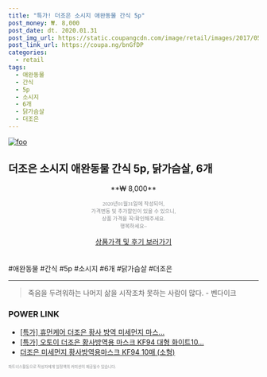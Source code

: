 ```yaml
--- 
title: "특가! 더조은 소시지 애완동물 간식 5p" 
post_money: ₩. 8,000 
post_date: dt. 2020.01.31 
post_img_url: https://static.coupangcdn.com/image/retail/images/2017/05/30/14/8/48c0b405-3a7a-4434-83ec-91f5cd3cbd47.jpg 
post_link_url: https://coupa.ng/bnGfDP 
categories: 
  - retail 
tags: 
  - 애완동물 
  - 간식 
  - 5p 
  - 소시지 
  - 6개 
  - 닭가슴살 
  - 더조은 
--- 
```

[![foo](https://static.coupangcdn.com/image/retail/images/2017/05/30/14/8/48c0b405-3a7a-4434-83ec-91f5cd3cbd47.jpg)](https://coupa.ng/bnGfDP) 

## 더조은 소시지 애완동물 간식 5p, 닭가슴살, 6개 
<p style="text-align: center;">**₩ 8,000**</p> 
<p style="text-align: center;"><span style="color: #898c8f; font-family: Georgia,Times,serif; font-size: 0.75em;">2020년01월31일에 작성되어, <br>가격변동 및 추가할인이 있을 수 있으니,<br> 상품 가격을 꼭!확인해주세요.<br>행복하세요~</span> 
</p>	 
<div markdown="0" style="text-align: center;"><a href="https://coupa.ng/bnGfDP" class="btn btn--success">상품가격 및 후기 보러가기</a></div> 
<br><br> 
  #애완동물 #간식 #5p #소시지 #6개 #닭가슴살 #더조은 
<hr> 

> 죽음을 두려워하는 나머지 삶을 시작조차 못하는 사람이 많다. - 벤다이크 


### POWER LINK

* <a href="https://blog.naver.com/sakai111/221788612876" target="_blank">[특가] 휴먼케어 더조은 황사 방역 미세먼지 마스...</a>
* <a href="https://blog.naver.com/santokki14/221788049460" target="_blank">[특가] 오토이 더조은 황사방역용 마스크 KF94 대형 화이트10...</a>
* <a href="https://blog.naver.com/fasyy4321/221789233797" target="_blank">더조은 미세먼지 황사방역용마스크 KF94 10매 (소형)</a>

<span style="color: #898c8f; font-family: Georgia,Times,serif; font-size: 0.55em;">파트너스활동으로 작성자에게 일정액의 커미션이 제공될수 있습니다.</span> 
